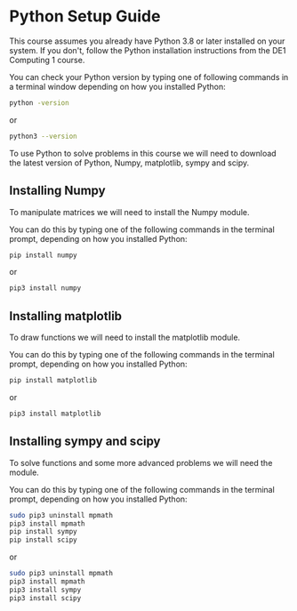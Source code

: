 
# Python Setup Guide

This course assumes you already have Python 3.8 or later installed on your system. If you don't, follow the Python installation instructions from the DE1 Computing 1 course.

You can check your Python version by typing one of following commands in a terminal window depending on how you installed Python:

```bash
python -version
```

or

```bash
python3 --version
```

To use Python to solve problems in this course we will need to download the latest version of Python, Numpy, matplotlib, sympy and scipy.

## Installing Numpy

To manipulate matrices we will need to install the Numpy module.

You can do this by typing one of the following commands in the terminal prompt, depending on how you installed Python:

```bash
pip install numpy
```

or

```bash
pip3 install numpy
```

## Installing matplotlib

To draw functions  we will need to install the matplotlib module.

You can do this by typing one of the following commands in the terminal prompt, depending on how you installed Python:

```bash
pip install matplotlib
```

or

```bash
pip3 install matplotlib
```

## Installing sympy and scipy

To solve functions and some more advanced problems we will need the module.

You can do this by typing one of the following commands in the terminal prompt, depending on how you installed Python:

```bash
sudo pip3 uninstall mpmath
pip3 install mpmath
pip install sympy
pip install scipy
```

or

```bash
sudo pip3 uninstall mpmath
pip3 install mpmath
pip3 install sympy
pip3 install scipy
```